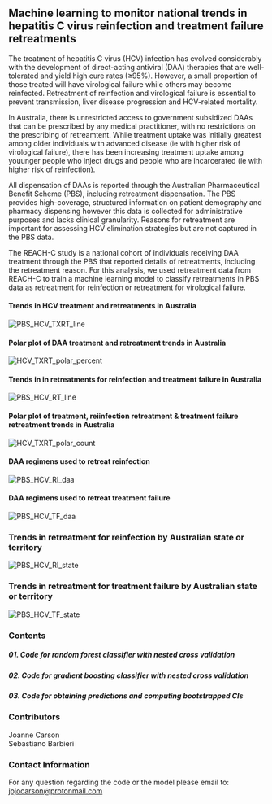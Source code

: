 ## Machine learning to monitor national trends in hepatitis C virus reinfection and treatment failure retreatments

The treatment of hepatitis C virus (HCV) infection has evolved considerably with the development of direct-acting antiviral (DAA) therapies that are well-tolerated and yield high cure rates (≥95%). However, a small proportion of those treated will have virological failure while others may become reinfected. Retreatment of reinfection and virological failure is essential to prevent transmission, liver disease progression and HCV-related mortality. 

In Australia, there is unrestricted access to government subsidized DAAs that can be prescribed by any medical practitioner, with no restrictions on the prescribing of retreamtent. While treatment uptake was initially greatest among older individuals with advanced disease (ie with higher risk of virological failure), there has been increasing treatment uptake among youunger people who inject drugs and people who are incarcerated (ie with higher risk of reinfection). 

All dispensation of DAAs is reported through the Australian Pharmaceutical Benefit Scheme (PBS), including retreatment dispensation. The PBS provides high-coverage, structured information on patient demography and pharmacy dispensing however this data is collected for administrative purposes and lacks clinical granularity. Reasons for retreatment are important for assessing HCV elimination strategies but are not captured in the PBS data.

The REACH-C study is a national cohort of individuals receiving DAA treatment through the PBS that reported details of retreatments, including the retreatment reason. For this analysis, we used retreatment data from REACH-C to train a machine learning model to classify retreatments in PBS data as retreatment for reinfection or retreatment for virological failure.  

#### Trends in HCV treatment and retreatments in Australia
![PBS_HCV_TXRT_line](https://github.com/user-attachments/assets/6cb430b3-e24a-4803-ba15-304a4de7c51a)


#### Polar plot of DAA treatment and retreatment trends in Australia
![HCV_TXRT_polar_percent](https://github.com/user-attachments/assets/36cf78a4-6185-4835-8138-51dcb49c55c6)


#### Trends in in retreatments for reinfection and treatment failure in Australia
![PBS_HCV_RT_line](https://github.com/user-attachments/assets/700b027d-2ea1-4c80-b4ab-c98c4a0c4f71)

#### Polar plot of treatment, reiinfection retreatment & treatment failure retreatment trends in Australia
![HCV_TXRT_polar_count](https://github.com/user-attachments/assets/5f3d7a2f-a644-44ea-b676-014466b85eb0)

#### DAA regimens used to retreat reinfection
![PBS_HCV_RI_daa](https://github.com/user-attachments/assets/57a194b4-93f6-4046-b2c1-6698c2288dd9)

#### DAA regimens used to retreat treatment failure
![PBS_HCV_TF_daa](https://github.com/user-attachments/assets/a350569b-a849-4214-a532-04d807c04ac8)


### Trends in retreatment for reinfection by Australian state or territory
![PBS_HCV_RI_state](https://github.com/user-attachments/assets/f92424ed-2388-4b60-990d-f039fa13b373)

### Trends in retreatment for treatment failure by Australian state or territory
![PBS_HCV_TF_state](https://github.com/user-attachments/assets/65aa653b-433e-45d0-8ced-dc53197293bc)

### Contents
##### 01. Code for random forest classifier with nested cross validation
##### 02. Code for gradient boosting classifier with nested cross validation 
##### 03. Code for obtaining predictions and computing bootstrapped CIs

### Contributors
Joanne Carson <br> 
Sebastiano Barbieri <br> 

### Contact Information
For any question regarding the code or the model please email to: jojocarson@protonmail.com
